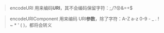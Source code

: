 >encodeURI 用来编码**URI**，其不会编码保留字符：;,/?😡&=+$

> encodeURIComponent 用来编码 URI**参数**，除了字符：A-Z a-z 0-9 - _ . ! ~ * ' ( )，都将会转义